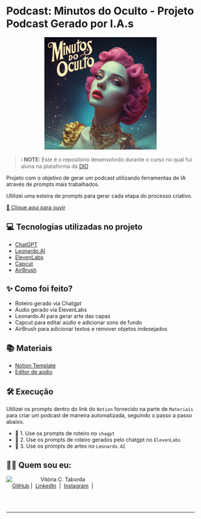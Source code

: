 # Podcast: Minutos do Oculto - Projeto Podcast Gerado por I.A.s


<p align="center">
<img 
    src="https://github.com/vicataborda/podcast-minutos-do-oculto/blob/main/capa%20principal.jpg"
    width="300"  
/>
</p>


 > ℹ️ **NOTE:** Este é o repositório desenvolvido durante o curso no qual fui aluna na plataforma da [DIO](https://dio.me)

Projeto com o objetivo de gerar um podcast utilizando ferramentas de IA através de prompts mais trabalhados.

Utilizei uma esteira de prompts para gerar cada etapa do processo criativo.

<a href="https://github.com/vicataborda/podcast-minutos-do-oculto/blob/main/Podcast%20-%20Minutos%20do%20Oculto%20-%20Vit%C3%B3ria%20C.%20Taborda.MP3" title="View PDF now"> 🎵 Clique aqui para ouvir</a>


## 💻 Tecnologias utilizadas no projeto

- [ChatGPT](https://chat.openai.com/) 
- [Leonardo.AI](https://app.leonardo.ai/)
- [ElevenLabs](https://beta.elevenlabs.io/)
- [Capcut](https://www.capcut.com/pt-br/)
- [AirBrush](https://studio.appairbrush.com/pt)


## ✨ Como foi feito?

- Roteiro gerado via Chatgpt
- Áudio gerado via ElevenLabs
- Leonardo.AI para gerar arte das capas
- Capcut para editar aúdio e adicionar sons de fundo
- AirBrush para adicionar textos e remover objetos indesejados


## 📚 Materiais

- [Notion Template](https://helpful-jump-17b.notion.site/PAS-Podcast-AI-Studio-210489e15d7a4a73b743bb159e45d06f?pvs=4)
- [Editor de aúdio](https://www.capcut.com/editor?from_page=landing_page&__action_from=picture_V%C3%ADdeos%20profissionais%20em%20minutos,%20n%C3%A3o%20em%20horas.)


## 🛠️ Execução

Utilizei os prompts dentro do link do `Notion` fornecido na parte de `Materiais` para criar um podcast de maneira automatizada, seguindo o passo a passo abaixo.

- 🤖 1. Use os prompts de roteiro no `chagpt`
- 🤖 2. Use os prompts de roteiro gerados pelo chatgpt no  `ElevenLabs`
- 🤖 3. Use os prompts de artes no `Leonardo.AI`


## 👨‍💻 Quem sou eu:
<p>
    <img 
      align=left 
      margin=10 
      width=80 
      src="https://avatars.githubusercontent.com/u/191050453?v=4"
    />
    <p>&nbsp&nbsp&nbspVitória C. Taborda<br>
    &nbsp&nbsp&nbsp
    <a href="https://github.com/vicataborda">
    GitHub</a>&nbsp;|&nbsp;
    <a href="https://www.linkedin.com/in/vitoriactaborda/">LinkedIn</a>
&nbsp;|&nbsp;
    <a href="https://www.instagram.com/imvictab/">
    Instagram</a>
&nbsp;|&nbsp;</p>
</p>
<br/><br/>
<p>

---
